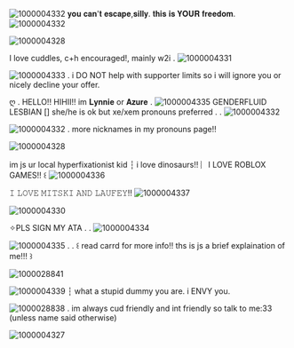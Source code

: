 ![1000004332](https://github.com/user-attachments/assets/d3f33e46-06fc-4d21-aa12-c1f1104a4612)
𝐲𝐨𝐮 𝐜𝐚𝐧'𝐭 𝐞𝐬𝐜𝐚𝐩𝐞,𝐬𝐢𝐥𝐥𝐲. 𝐭𝐡𝐢𝐬 𝐢𝐬 𝐘𝐎𝐔𝐑 𝐟𝐫𝐞𝐞𝐝𝐨𝐦.![1000004332](https://github.com/user-attachments/assets/7aa1256e-244d-4db1-b2fe-3e79ebf11c66)

![1000004328](https://github.com/user-attachments/assets/9b0361a3-41cf-417d-95c5-acb9b5b055a0)


I love cuddles, c+h encouraged!, mainly w2i . ![1000004331](https://github.com/user-attachments/assets/5cfa4a03-b076-4463-9868-f979b3c39174)


![1000004333](https://github.com/user-attachments/assets/1650bb9f-8da9-4098-87d7-c38134a78165)
 . i DO NOT help with supporter limits so i will ignore you or nicely decline your offer.

ღ . HELLO!! HIHII!! im 𝐋𝐲𝐧𝐧𝐢𝐞 or 𝐀𝐳𝐮𝐫𝐞 . ![1000004335](https://github.com/user-attachments/assets/209b1ba5-9f84-4da9-ab4f-faccfc2e6539)
GENDERFLUID LESBIAN [] she/he is ok but xe/xem pronouns preferred . . ![1000004332](https://github.com/user-attachments/assets/4c4191f6-8715-495f-8237-95d31abef199)

 ![1000004332](https://github.com/user-attachments/assets/ae548476-cd80-451a-8339-57f62b17dbde) .
more nicknames in my pronouns page!! 

![1000004328](https://github.com/user-attachments/assets/2d2062de-d337-4a33-b892-57b94821e751)

im js ur local hyperfixationist kid ┆ i love dinosaurs!! ︴I LOVE ROBLOX GAMES!! ꒰ ![1000004336](https://github.com/user-attachments/assets/646b17c3-7827-4d64-bb55-9e335ef8c12b)


𝙸 𝙻𝙾𝚅𝙴 𝙼𝙸𝚃𝚂𝙺𝙸 𝙰𝙽𝙳 𝙻𝙰𝚄𝙵𝙴𝚈!! ![1000004337](https://github.com/user-attachments/assets/49d67cec-fa68-4b22-83bc-ab6ec3c857d0)

![1000004330](https://github.com/user-attachments/assets/4a30083a-bcc0-48c1-8fa5-9ad7eba0045a)


✧PLS SIGN MY ATA . . ![1000004334](https://github.com/user-attachments/assets/a7c6b3e2-1908-4f38-862f-4f6f65f63d90)



![1000004335](https://github.com/user-attachments/assets/f9a716b8-4690-4df8-91fc-a63d4cefce3f)
 . . ꒰ read carrd for more info!! ths is js a brief explaination of me!!! ꒱

![1000028841](https://github.com/user-attachments/assets/0cc010ac-7309-47a8-bb83-abb7c714c733)

![1000004339](https://github.com/user-attachments/assets/b2fbf1aa-72d7-42c4-96fd-daa6b1222d36)
┆ what a stupid dummy you are. i ENVY you.

 
![1000028838](https://github.com/user-attachments/assets/8ed03692-7980-495f-b4aa-f523b238a28c)
. im always cud friendly and int friendly so talk to me:33 (unless name said otherwise)

![1000004327](https://github.com/user-attachments/assets/ff27fa3c-5d39-445a-b375-3dcb42280f70)

